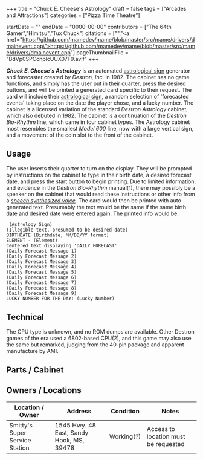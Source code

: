 +++
title = "Chuck E. Cheese's Astrology"
draft = false
tags = ["Arcades and Attractions"]
categories = ["Pizza Time Theatre"]


startDate = ""
endDate = "0000-00-00"
contributors = ["The 64th Gamer","Himitsu","Tux Chuck"]
citations = ["<ref></ref>","<a href=\"https://github.com/mamedev/mame/blob/master/src/mame/drivers/dmainevent.cpp\">https://github.com/mamedev/mame/blob/master/src/mame/drivers/dmainevent.cpp</a>"]
pageThumbnailFile = "BdVp0SPCcnplcUUX07F9.avif"
+++

***Chuck E. Cheese's Astrology*** is an automated [astrological sign](https://en.wikipedia.org/wiki/Astrological_sign) generator and forecaster created by *Destron, Inc.* in 1982. The cabinet has no game functions, and simply has the user put in their quarter, press the desired buttons, and will be printed a generated card specific to their request. The card will include their [astrological sign](https://en.wikipedia.org/wiki/Astrological_sign), a random selection of 'forecasted events' taking place on the date the player chose, and a lucky number. The cabinet is a licensed variation of the standard *Destron Astrology* cabinet, which also debuted in 1982. The cabinet is a continuation of the *Destron Bio-Rhythm* line, which came in four cabinet types. The Astrology cabinet most resembles the smallest *Model 600* line, now with a large vertical sign, and a movement of the coin slot to the front of the cabinet.

## Usage

The user inserts their quarter to turn on the display. They will be prompted by instructions on the cabinet to type in their birth date, a desired forecast date, and press the start button to begin printing. Due to limited information, and evidence in the *Destron Bio-Rhythm* manual(1), there may possibly be a speaker on the cabinet that would read these instructions or other info from a *[speech synthesized voice](https://en.wikipedia.org/wiki/Speech_synthesis).* The card would then be printed with auto-generated text. Presumably the text would be the same if the same birth date and desired date were entered again. The printed info would be:

```
 (Astrology Sign) 
(Illegible text, presumed to be desired date)
BIRTHDATE (Birthdate, MM/DD/YY format)
ELEMENT - (Element)
Centered text displaying 'DAILY FORECAST'
(Daily Forecast Message 1)
(Daily Forecast Message 2)
(Daily Forecast Message 3)
(Daily Forecast Message 4)
(Daily Forecast Message 5)
(Daily Forecast Message 6)
(Daily Forecast Message 7)
(Daily Forecast Message 8)
(Daily Forecast Message 9)
LUCKY NUMBER FOR THE DAY: (Lucky Number)
```

## Technical

The CPU type is unknown, and no ROM dumps are available. Other Destron games of the era used a 6802-based CPU(2), and this game may also use the same but remarked, judging from the 40-pin package and apparent manufacture by AMI.

## Parts / Cabinet

## Owners / Locations

| Location / Owner               | Address                                  | Condition  | Notes                                |
|--------------------------------|------------------------------------------|------------|--------------------------------------|
| Smitty's Super Service Station | 1545 Hwy. 48 East, Sandy Hook, MS, 39478 | Working(?) | Access to location must be requested |